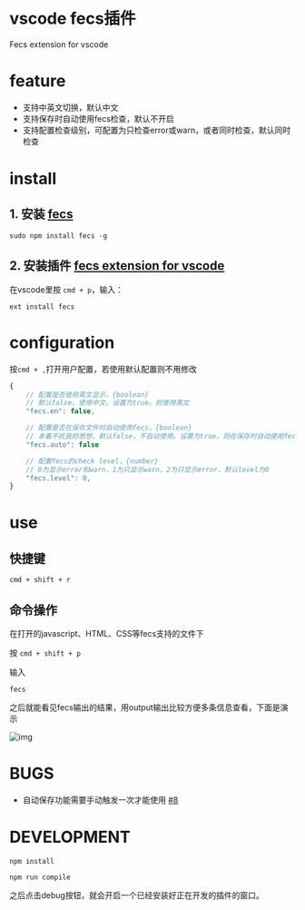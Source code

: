 # vscode fecs插件
Fecs extension for vscode

# feature
 - 支持中英文切换，默认中文
 - 支持保存时自动使用fecs检查，默认不开启
 - 支持配置检查级别，可配置为只检查error或warn，或者同时检查，默认同时检查
 
# install
## 1. 安装 [fecs](http://fecs.baidu.com/)
```
sudo npm install fecs -g
```
## 2. 安装插件 [fecs extension for vscode](https://marketplace.visualstudio.com/items?itemName=Marx.fecs&showReviewDialog=true)
在vscode里按 ```cmd + p```，输入：
```
ext install fecs
```

# configuration

按```cmd + ,```打开用户配置，若使用默认配置则不用修改

```javascript
{
    // 配置是否使用英文显示，{boolean}
    // 默认false，使用中文。设置为true，则使用英文
    "fecs.en": false,

    // 配置是否在保存文件时自动使用fecs，{boolean}
    // 本着不扰民的思想，默认false，不自动使用。设置为true，则在保存时自动使用fecs
    "fecs.auto": false

    // 配置fecs的check level，{number}
    // 0为显示error和warn，1为只显示warn，2为只显示error，默认level为0
    "fecs.level": 0,
}
```
# use 

## 快捷键
```cmd + shift + r```

## 命令操作
在打开的javascript、HTML、CSS等fecs支持的文件下

按 ```cmd + shift + p```

输入
```
fecs
```
之后就能看见fecs输出的结果，用output输出比较方便多条信息查看，下面是演示


![img](imges/fecs1.gif)

# BUGS

- 自动保存功能需要手动触发一次才能使用 [#8](https://github.com/MarxJiao/VScode-fecs/issues/8)

# DEVELOPMENT

```shell
npm install
```
```shell
npm run compile
```
之后点击debug按钮，就会开启一个已经安装好正在开发的插件的窗口。